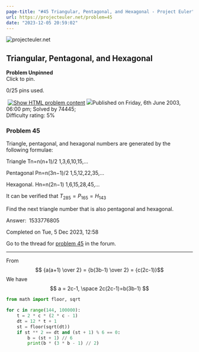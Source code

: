```yaml
---
page-title: "#45 Triangular, Pentagonal, and Hexagonal - Project Euler"
url: https://projecteuler.net/problem=45
date: "2023-12-05 20:59:02"
---
```

![projecteuler.net](https://projecteuler.net/images/clipart/print_page_logo.png)

## Triangular, Pentagonal, and Hexagonal

**Problem Unpinned**  
Click to pin.

0/25 pins used.

 [![](https://projecteuler.net/images/icons/file_html.png "Show HTML problem content")](https://projecteuler.net/minimal=45) ![](https://projecteuler.net/images/icons/info.png)Published on Friday, 6th June 2003, 06:00 pm; Solved by 74445;  
Difficulty rating: 5%

### Problem 45

Triangle, pentagonal, and hexagonal numbers are generated by the following formulae:

Triangle           Tn\=n(n+1)/2        1,3,6,10,15,…

Pentagonal     Pn\=n(3n−1)/2    1,5,12,22,35,…

Hexagonal.     Hn\=n(2n−1)        1,6,15,28,45,…

It can be verified that $T_{285} = P_{165} = H_{143}$

Find the next triangle number that is also pentagonal and hexagonal.

Answer:  1533776805

Completed on Tue, 5 Dec 2023, 12:58

Go to the thread for [problem 45](https://projecteuler.net/thread=45) in the forum.

---

From
$$ {a(a+1) \over 2} = {b(3b-1) \over 2} = {c(2c-1)}$$ 
We have $$ a = 2c-1, \space 2c(2c-1)=b(3b-1) $$
```python
from math import floor, sqrt

for c in range(144, 100000):
    t = 2 * c * (2 * c - 1)
    dt = 12 * t + 1
    st = floor(sqrt(dt))
    if st ** 2 == dt and (st + 1) % 6 == 0:
        b = (st + 1) // 6
        print(b * (3 * b - 1) // 2)
```